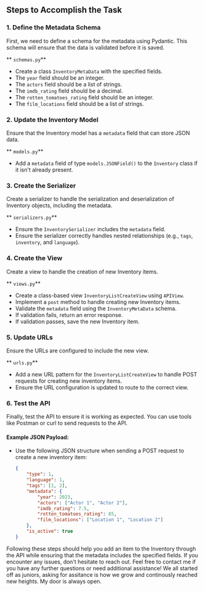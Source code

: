 ## Steps to Accomplish the Task
 
 
### 1. Define the Metadata Schema
First, we need to define a schema for the metadata using Pydantic. This schema will ensure that the data is validated before it is saved.
 
** `schemas.py`**
 
- Create a class `InventoryMetaData` with the specified fields.
- The `year` field should be an integer.
- The `actors` field should be a list of strings.
- The `imdb_rating` field should be a decimal.
- The `rotten_tomatoes_rating` field should be an integer.
- The `film_locations` field should be a list of strings.
 
### 2. Update the Inventory Model
Ensure that the Inventory model has a `metadata` field that can store JSON data.
 
** `models.py`**
 
- Add a `metadata` field of type `models.JSONField()` to the `Inventory` class if it isn't already present.
 
### 3. Create the Serializer
Create a serializer to handle the serialization and deserialization of Inventory objects, including the metadata.
 
** `serializers.py`**
 
- Ensure the `InventorySerializer` includes the `metadata` field.
- Ensure the serializer correctly handles nested relationships (e.g., `tags`, `inventory`, and `language`).
 
### 4. Create the View
Create a view to handle the creation of new Inventory items.
 
** `views.py`**
 
- Create a class-based view `InventoryListCreateView` using `APIView`.
- Implement a `post` method to handle creating new Inventory items.
- Validate the `metadata` field using the `InventoryMetaData` schema.
- If validation fails, return an error response.
- If validation passes, save the new Inventory item.
 
### 5. Update URLs
Ensure the URLs are configured to include the new view.
 
** `urls.py`**
 
- Add a new URL pattern for the `InventoryListCreateView` to handle POST requests for creating new inventory items.
- Ensure the URL configuration is updated to route to the correct view.
 
### 6. Test the API
Finally, test the API to ensure it is working as expected. You can use tools like Postman or curl to send requests to the API.
 
#### Example JSON Payload:
- Use the following JSON structure when sending a POST request to create a new inventory item:
    ```json
    {
        "type": 1,
        "language": 1,
        "tags": [1, 2],
        "metadata": {
            "year": 2023,
            "actors": ["Actor 1", "Actor 2"],
            "imdb_rating": 7.5,
            "rotten_tomatoes_rating": 85,
            "film_locations": ["Location 1", "Location 2"]
        },
        "is_active": true
    }
    ```
 
Following these steps should help you add an item to the Inventory through the API while ensuring that the metadata includes the specified fields. If you encounter any issues, don't hesitate to reach out. Feel free to contact me if you have any further questions or need additional assistance! We all started off as juniors, asking for assitance is how we grow and continously reached new heights. My door is always open.